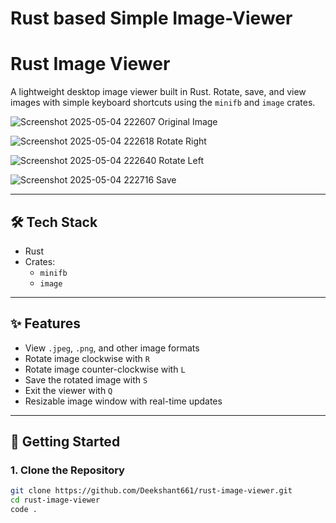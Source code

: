 # Rust based Simple Image-Viewer

# Rust Image Viewer

A lightweight desktop image viewer built in Rust. Rotate, save, and view images with simple keyboard shortcuts using the `minifb` and `image` crates.

![Screenshot 2025-05-04 222607](https://github.com/user-attachments/assets/7984ef59-5364-4bc2-bfc8-6fd869ff9e96)
Original Image

![Screenshot 2025-05-04 222618](https://github.com/user-attachments/assets/ee6dc017-d351-4473-a23b-4b524cbcc20c)
Rotate Right

![Screenshot 2025-05-04 222640](https://github.com/user-attachments/assets/015ca4fd-6779-4595-91b6-6de428a4ac56)
Rotate Left

![Screenshot 2025-05-04 222716](https://github.com/user-attachments/assets/aee9841c-5d5f-4463-806d-660bdbef6fde)
Save

---


## 🛠️ Tech Stack

- Rust
- Crates:
  - `minifb`
  - `image`

---

## ✨ Features

- View `.jpeg`, `.png`, and other image formats
- Rotate image clockwise with `R`
- Rotate image counter-clockwise with `L`
- Save the rotated image with `S`
- Exit the viewer with `Q`
- Resizable image window with real-time updates

---

## 🚀 Getting Started

### 1. Clone the Repository

```bash
git clone https://github.com/Deekshant661/rust-image-viewer.git
cd rust-image-viewer
code .
